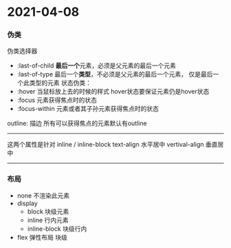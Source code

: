 2021-04-08
=====

### 伪类
伪类选择器
- :last-of-child    **最后一个**元素，必须是父元素的最后一个元素
- :last-of-type     最后一个**类型**，不必须是父元素的最后一个元素，
                    仅是最后一个此类型的元素
状态伪类：
- :hover            当鼠标放上去的时候的样式
                    hover状态要保证元素仍是hover状态
- :focus            元素获得焦点时的状态
- :focus-within     元素或者其子孙元素获得焦点时的状态

outline: 描边        所有可以获得焦点的元素默认有outline


-------------------

这两个属性是针对  inline / inline-block
text-align       水平居中
vertival-align   垂直居中

-------------------

### 布局
- none            不渲染此元素
- display
  - block         块级元素
  - inline        行内元素
  - inline-block  块级行内
- flex            弹性布局    块级
